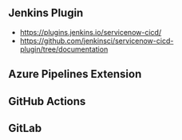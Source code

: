 ## Jenkins Plugin
- https://plugins.jenkins.io/servicenow-cicd/
- https://github.com/jenkinsci/servicenow-cicd-plugin/tree/documentation

## Azure Pipelines Extension

## GitHub Actions

## GitLab
